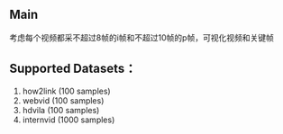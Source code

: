 ## Main
考虑每个视频都采不超过8帧的i帧和不超过10帧的p帧，可视化视频和关键帧
## Supported Datasets：
1. how2link (100 samples)
2. webvid (100 samples)
3. hdvila (100 samples)
4. internvid (1000 samples)